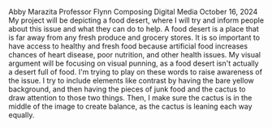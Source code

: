 Abby Marazita
Professor Flynn
Composing Digital Media
October 16, 2024
My project will be depicting a food desert, where I will try and inform people about this issue and what they can do to help. A food desert is a place that is far away from any fresh produce and grocery stores. It is so important to have access to healthy and fresh food because artificial food increases chances of heart disease, poor nutrition, and other health issues. My visual argument will be focusing on visual punning, as a food desert isn't actually a desert full of food. I'm trying to play on these words to raise awareness of the issue. I try to include elements like contrast by having the bare yellow background, and then having the pieces of junk food and the cactus to draw attention to those two things. Then, I make sure the cactus is in the middle of the image to create balance, as the cactus is leaning each way equally.

